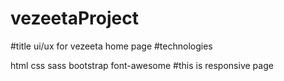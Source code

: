 # vezeetaProject
#title ui/ux for vezeeta home page #technologies

html
css
sass
bootstrap
font-awesome
#this is responsive page
